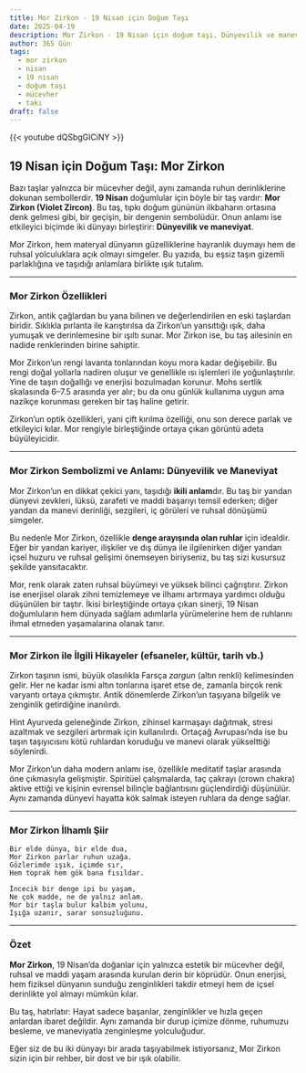 ```yaml
---
title: Mor Zirkon - 19 Nisan için Doğum Taşı
date: 2025-04-19
description: Mor Zirkon - 19 Nisan için doğum taşı, Dünyevilik ve maneviyat sembolü. Bu özel taşın derin anlamını öğrenin.
author: 365 Gün
tags:
  - mor zirkon
  - nisan
  - 19 nisan
  - doğum taşı
  - mücevher
  - takı
draft: false
---
```


{{< youtube dQSbgGlCiNY >}}

## 19 Nisan için Doğum Taşı: Mor Zirkon

Bazı taşlar yalnızca bir mücevher değil, aynı zamanda ruhun derinliklerine dokunan sembollerdir. **19 Nisan** doğumlular için böyle bir taş vardır: **Mor Zirkon (Violet Zircon)**. Bu taş, tıpkı doğum gününün ilkbaharın ortasına denk gelmesi gibi, bir geçişin, bir dengenin sembolüdür. Onun anlamı ise etkileyici biçimde iki dünyayı birleştirir: **Dünyevilik ve maneviyat**.

Mor Zirkon, hem materyal dünyanın güzelliklerine hayranlık duymayı hem de ruhsal yolculuklara açık olmayı simgeler. Bu yazıda, bu eşsiz taşın gizemli parlaklığına ve taşıdığı anlamlara birlikte ışık tutalım.

---

### Mor Zirkon Özellikleri

Zirkon, antik çağlardan bu yana bilinen ve değerlendirilen en eski taşlardan biridir. Sıklıkla pırlanta ile karıştırılsa da Zirkon’un yansıttığı ışık, daha yumuşak ve derinlemesine bir ışıltı sunar. Mor Zirkon ise, bu taş ailesinin en nadide renklerinden birine sahiptir.

Mor Zirkon’un rengi lavanta tonlarından koyu mora kadar değişebilir. Bu rengi doğal yollarla nadiren oluşur ve genellikle ısı işlemleri ile yoğunlaştırılır. Yine de taşın doğallığı ve enerjisi bozulmadan korunur. Mohs sertlik skalasında 6–7.5 arasında yer alır; bu da onu günlük kullanıma uygun ama nazikçe korunması gereken bir taş haline getirir.

Zirkon’un optik özellikleri, yani çift kırılma özelliği, onu son derece parlak ve etkileyici kılar. Mor rengiyle birleştiğinde ortaya çıkan görüntü adeta büyüleyicidir.

---

### Mor Zirkon Sembolizmi ve Anlamı: Dünyevilik ve Maneviyat

Mor Zirkon’un en dikkat çekici yanı, taşıdığı **ikili anlam**dır. Bu taş bir yandan dünyevi zevkleri, lüksü, zarafeti ve maddi başarıyı temsil ederken; diğer yandan da manevi derinliği, sezgileri, iç görüleri ve ruhsal dönüşümü simgeler.

Bu nedenle Mor Zirkon, özellikle **denge arayışında olan ruhlar** için idealdir. Eğer bir yandan kariyer, ilişkiler ve dış dünya ile ilgilenirken diğer yandan içsel huzuru ve ruhsal gelişimi önemseyen biriyseniz, bu taş sizi kusursuz şekilde yansıtacaktır.

Mor, renk olarak zaten ruhsal büyümeyi ve yüksek bilinci çağrıştırır. Zirkon ise enerjisel olarak zihni temizlemeye ve ilhamı artırmaya yardımcı olduğu düşünülen bir taştır. İkisi birleştiğinde ortaya çıkan sinerji, 19 Nisan doğumluların hem dünyada sağlam adımlarla yürümelerine hem de ruhlarını ihmal etmeden yaşamalarına olanak tanır.

---

### Mor Zirkon ile İlgili Hikayeler (efsaneler, kültür, tarih vb.)

Zirkon taşının ismi, büyük olasılıkla Farsça _zargun_ (altın renkli) kelimesinden gelir. Her ne kadar ismi altın tonlarına işaret etse de, zamanla birçok renk varyantı ortaya çıkmıştır. Antik dönemlerde Zirkon’un taşıyana bilgelik ve zenginlik getirdiğine inanılırdı.

Hint Ayurveda geleneğinde Zirkon, zihinsel karmaşayı dağıtmak, stresi azaltmak ve sezgileri artırmak için kullanılırdı. Ortaçağ Avrupası’nda ise bu taşın taşıyıcısını kötü ruhlardan koruduğu ve manevi olarak yükselttiği söylenirdi.

Mor Zirkon’un daha modern anlamı ise, özellikle meditatif taşlar arasında öne çıkmasıyla gelişmiştir. Spiritüel çalışmalarda, taç çakrayı (crown chakra) aktive ettiği ve kişinin evrensel bilinçle bağlantısını güçlendirdiği düşünülür. Aynı zamanda dünyevi hayatta kök salmak isteyen ruhlara da denge sağlar.

---

### Mor Zirkon İlhamlı Şiir

```
Bir elde dünya, bir elde dua,  
Mor Zirkon parlar ruhun uzağa.  
Gözlerimde ışık, içimde sır,  
Hem toprak hem gök bana fısıldar.

İncecik bir denge ipi bu yaşam,  
Ne çok madde, ne de yalnız anlam.  
Mor bir taşla bulur kalbim yolunu,  
Işığa uzanır, sarar sonsuzluğunu.
```

---

### Özet

**Mor Zirkon**, 19 Nisan’da doğanlar için yalnızca estetik bir mücevher değil, ruhsal ve maddi yaşam arasında kurulan derin bir köprüdür. Onun enerjisi, hem fiziksel dünyanın sunduğu zenginlikleri takdir etmeyi hem de içsel derinlikte yol almayı mümkün kılar.

Bu taş, hatırlatır: Hayat sadece başarılar, zenginlikler ve hızla geçen anlardan ibaret değildir. Aynı zamanda bir durup içimize dönme, ruhumuzu besleme, ve maneviyatla zenginleşme yolculuğudur.

Eğer siz de bu iki dünyayı bir arada taşıyabilmek istiyorsanız, Mor Zirkon sizin için bir rehber, bir dost ve bir ışık olabilir.